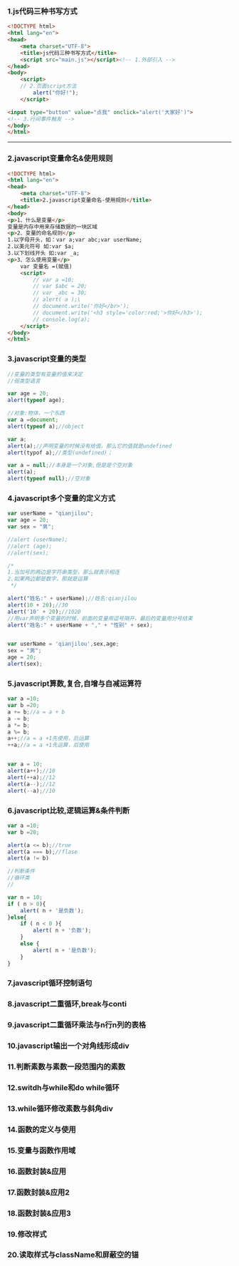 ### 1.js代码三种书写方式  
```html
<!DOCTYPE html>
<html lang="en">
<head>
	<meta charset="UTF-8">
	<title>js代码三种书写方式</title>
	<script src="main.js"></script><!-- 1.外部引入 -->
</head>
<body>
	<script>
	// 2.页面script方法
		alert("你好!");
	</script>

<input type="button" value="点我" onclick="alert('大家好')">
<!-- 3.行间事件触发 -->
</body>
</html>
```
---
### 2.javascript变量命名&使用规则
```html
<!DOCTYPE html>
<html lang="en">
<head>
	<meta charset="UTF-8">
	<title>2.javascript变量命名-使用规则</title>
</head>
<body>
<p>1、什么是变量</p>
变量是内存中用来存储数据的一块区域
<p>2、变量的命名规则</p>
1.以字母开头，如：var a;var abc;var userName;
2.以美元符号 如:var $a;
3.以下划线开头 如:var _a;
<p>3、怎么使用变量</p>
	var 变量名 =(赋值)
	<script>
		// var a =10;
		// var $abc = 20;
		// var _abc = 30;
		// alert( a );\
		// document.write('你好</br>');
		// document.write('<h3 style='color:red;'>你好</h3>');
		// console.log(a);
	</script>
</body>
</html>
```
### 3.javascript变量的类型
```javascript
//变量的类型有变量的值来决定
//弱类型语言

var age = 20;
alert(typeof age);

//对象:物体，一个东西
var a =document;
alert(typeof a);//object

var a;
alert(a);//声明变量的时候没有给值，那么它的值就是undefined
alert(typof a);//类型(undefined)；

var a = null;//本身是一个对象,但是是个空对象
alert(a);
alert(typeof null);//空对象
```
### 4.javascript多个变量的定义方式  
```javascript
var userName = "qianjilou";
var age = 20;
var sex = "男";

//alert (userName);
//alert (age);
//alert(sex);

/*
1.当加号的两边是字符串类型，那么就表示相连
2.如果两边都是数字，那就是运算
 */

alert("姓名:" + userName);//姓名:qianjilou
alert(10 + 20);//30
alert('10' + 20);//1020
//用var声明多个变量的时候，前面的变量用逗号隔开，最后的变量用分号结束
alert("姓名:" + userName + "," + "性别" + sex);


var userName = 'qianjilou',sex,age;
sex = "男";
age = 20;
alert(sex);
```
### 5.javascript算数,复合,自增与自减运算符  
```javascript
var a =10;
var b =20;
a += b;//a = a + b
a -= b;
a *= b;
a %= b;
a++;//a = a +1先使用，后运算
++a;//a = a +1先运算，后使用


var a = 10;
alert(a++);//10
alert(++a);//12
alert(a--);//12
alert(--a);//10
```

### 6.javascript比较,逻辑运算&条件判断  
```javascript
var a =10;
var b =20;

alert(a <= b);//true
alert(a === b);//flase
alert(a != b)

//判断条件
//循环类
//

var n = 10;
if ( n > 0){
	alert( n + '是负数');
}else{
	if ( n < 0 ){
		alert( n + '负数');
	}
	else {
		alert( n + '是负数');
	}
}
```
### 7.javascript循环控制语句  
### 8.javascript二重循环,break与conti  
### 9.javascript二重循环乘法与n行n列的表格  
### 10.javascript输出一个对角线形成div  
### 11.判断素数与素数一段范围内的素数  
### 12.switdh与while和do while循环  
### 13.while循环修改素数与斜角div  
### 14.函数的定义与使用  
### 15.变量与函数作用域  
### 16.函数封装&应用  
### 17.函数封装&应用2  
### 18.函数封装&应用3  
### 19.修改样式  
### 20.读取样式与className和屏蔽空的锚  
